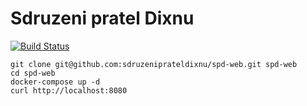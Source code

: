 # Sdruzeni pratel Dixnu

[![Build Status](https://travis-ci.org/sdruzeniprateldixnu/spd-web.svg?branch=master)](https://travis-ci.org/sdruzeniprateldixnu/spd-web)

```
git clone git@github.com:sdruzeniprateldixnu/spd-web.git spd-web
cd spd-web
docker-compose up -d
curl http://localhost:8080
```
